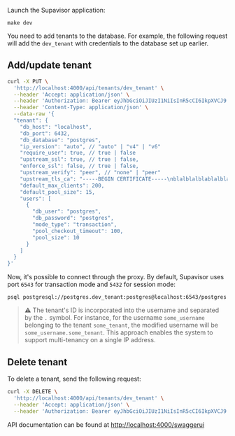 Launch the Supavisor application:

```
make dev
```

You need to add tenants to the database. For example, the following request will add the `dev_tenant` with credentials to the database set up earlier.

## Add/update tenant

```bash
curl -X PUT \
  'http://localhost:4000/api/tenants/dev_tenant' \
  --header 'Accept: application/json' \
  --header 'Authorization: Bearer eyJhbGciOiJIUzI1NiIsInR5cCI6IkpXVCJ9.eyJpc3MiOiJzdXBhYmFzZSIsInJvbGUiOiJhbm9uIiwiaWF0IjoxNjQ1MTkyODI0LCJleHAiOjE5NjA3Njg4MjR9.M9jrxyvPLkUxWgOYSf5dNdJ8v_eRrq810ShFRT8N-6M' \
  --header 'Content-Type: application/json' \
  --data-raw '{
  "tenant": {
    "db_host": "localhost",
    "db_port": 6432,
    "db_database": "postgres",
    "ip_version": "auto", // "auto" | "v4" | "v6"
    "require_user": true, // true | false
    "upstream_ssl": true, // true | false,
    "enforce_ssl": false, // true | false,
    "upstream_verify": "peer", // "none" | "peer"
    "upstream_tls_ca": "-----BEGIN CERTIFICATE-----\nblalblalblablalblalblaba\n-----END CERTIFICATE-----\n", // "",
    "default_max_clients": 200,
    "default_pool_size": 15,
    "users": [
      {
        "db_user": "postgres",
        "db_password": "postgres",
        "mode_type": "transaction",
        "pool_checkout_timeout": 100,
        "pool_size": 10
      }
    ]
  }
}'
```

Now, it's possible to connect through the proxy. By default, Supavisor uses port `6543` for transaction mode and `5432` for session mode:

```
psql postgresql://postgres.dev_tenant:postgres@localhost:6543/postgres
```

> :warning: The tenant's ID is incorporated into the username and separated by the `.` symbol. For instance, for the username `some_username` belonging to the tenant `some_tenant`, the modified username will be `some_username.some_tenant`. This approach enables the system to support multi-tenancy on a single IP address.

## Delete tenant

To delete a tenant, send the following request:

```bash
curl -X DELETE \
  'http://localhost:4000/api/tenants/dev_tenant' \
  --header 'Accept: application/json' \
  --header 'Authorization: Bearer eyJhbGciOiJIUzI1NiIsInR5cCI6IkpXVCJ9.eyJpc3MiOiJzdXBhYmFzZSIsInJvbGUiOiJhbm9uIiwiaWF0IjoxNjQ1MTkyODI0LCJleHAiOjE5NjA3Njg4MjR9.M9jrxyvPLkUxWgOYSf5dNdJ8v_eRrq810ShFRT8N-6M'
```

API documentation can be found at [http://localhost:4000/swaggerui](http://localhost:4000/swaggerui)
